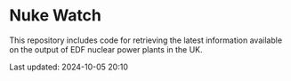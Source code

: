 # Nuke Watch

This repository includes code for retrieving the latest information available on the output of EDF nuclear power plants in the UK.

Last updated: 2024-10-05 20:10